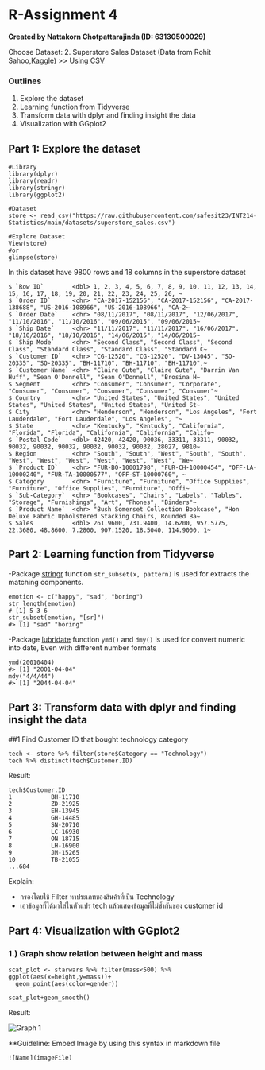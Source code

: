# R-Assignment 4

**Created by Nattakorn Chotpattarajinda (ID: 63130500029)**

Choose Dataset:
2. Superstore Sales Dataset (Data from Rohit Sahoo,[Kaggle](https://www.kaggle.com/rohitsahoo/sales-forecasting)) >> [Using CSV](https://raw.githubusercontent.com/safesit23/INT214-Statistics/main/datasets/superstore_sales.csv)


### Outlines
1. Explore the dataset
2. Learning function from Tidyverse
3. Transform data with dplyr and finding insight the data
4. Visualization with GGplot2

## Part 1: Explore the dataset

```
#Library
library(dplyr)
library(readr)
library(stringr)
library(ggplot2)

#Dataset
store <- read_csv("https://raw.githubusercontent.com/safesit23/INT214-Statistics/main/datasets/superstore_sales.csv")

#Explore Dataset
View(store)
#or
glimpse(store)
```

In this dataset have 9800 rows and 18 columns in the superstore dataset
```
$ `Row ID`        <dbl> 1, 2, 3, 4, 5, 6, 7, 8, 9, 10, 11, 12, 13, 14, 15, 16, 17, 18, 19, 20, 21, 22, 23, 24, 25, 26, ~
$ `Order ID`      <chr> "CA-2017-152156", "CA-2017-152156", "CA-2017-138688", "US-2016-108966", "US-2016-108966", "CA-2~
$ `Order Date`    <chr> "08/11/2017", "08/11/2017", "12/06/2017", "11/10/2016", "11/10/2016", "09/06/2015", "09/06/2015~
$ `Ship Date`     <chr> "11/11/2017", "11/11/2017", "16/06/2017", "18/10/2016", "18/10/2016", "14/06/2015", "14/06/2015~
$ `Ship Mode`     <chr> "Second Class", "Second Class", "Second Class", "Standard Class", "Standard Class", "Standard C~
$ `Customer ID`   <chr> "CG-12520", "CG-12520", "DV-13045", "SO-20335", "SO-20335", "BH-11710", "BH-11710", "BH-11710",~
$ `Customer Name` <chr> "Claire Gute", "Claire Gute", "Darrin Van Huff", "Sean O'Donnell", "Sean O'Donnell", "Brosina H~
$ Segment         <chr> "Consumer", "Consumer", "Corporate", "Consumer", "Consumer", "Consumer", "Consumer", "Consumer"~
$ Country         <chr> "United States", "United States", "United States", "United States", "United States", "United St~
$ City            <chr> "Henderson", "Henderson", "Los Angeles", "Fort Lauderdale", "Fort Lauderdale", "Los Angeles", "~
$ State           <chr> "Kentucky", "Kentucky", "California", "Florida", "Florida", "California", "California", "Califo~
$ `Postal Code`   <dbl> 42420, 42420, 90036, 33311, 33311, 90032, 90032, 90032, 90032, 90032, 90032, 90032, 28027, 9810~
$ Region          <chr> "South", "South", "West", "South", "South", "West", "West", "West", "West", "West", "West", "We~
$ `Product ID`    <chr> "FUR-BO-10001798", "FUR-CH-10000454", "OFF-LA-10000240", "FUR-TA-10000577", "OFF-ST-10000760", ~
$ Category        <chr> "Furniture", "Furniture", "Office Supplies", "Furniture", "Office Supplies", "Furniture", "Offi~
$ `Sub-Category`  <chr> "Bookcases", "Chairs", "Labels", "Tables", "Storage", "Furnishings", "Art", "Phones", "Binders"~
$ `Product Name`  <chr> "Bush Somerset Collection Bookcase", "Hon Deluxe Fabric Upholstered Stacking Chairs, Rounded Ba~
$ Sales           <dbl> 261.9600, 731.9400, 14.6200, 957.5775, 22.3680, 48.8600, 7.2800, 907.1520, 18.5040, 114.9000, 1~
```

## Part 2: Learning function from Tidyverse

-Package [stringr](https://stringr.tidyverse.org/reference/str_detect.html) function ```str_subset(x, pattern)``` is used for extracts the matching components.
```
emotion <- c("happy", "sad", "boring")
str_length(emotion)
# [1] 5 3 6
str_subset(emotion, "[sr]")
#> [1] "sad" "boring"
```

-Package [lubridate](https://lubridate.tidyverse.org/reference/ymd.html) function ```ymd()``` and ```dmy()``` is used for convert numeric into date, Even with different number formats
```
ymd(20010404)
#> [1] "2001-04-04"
mdy("4/4/44")
#> [1] "2044-04-04"
```
## Part 3: Transform data with dplyr and finding insight the data

##1 Find Customer ID that bought technology category

```
tech <- store %>% filter(store$Category == "Technology")
tech %>% distinct(tech$Customer.ID)
```

Result:
```
tech$Customer.ID
1           BH-11710
2           ZD-21925
3           EH-13945
4           GH-14485
5           SN-20710
6           LC-16930
7           ON-18715
8           LH-16900
9           JM-15265
10          TB-21055
...684
```

Explain:
- กรองโดยใช้ Filter หาประเภทของสินค้าที่เป็น Technology
- เอาข้อมูลที่ได้มาใส่ในตัวแปร tech แล้วแสดงข้อมูลที่ไม่ซ้ำกันของ customer id

## Part 4: Visualization with GGplot2
### 1.) Graph show relation between height and mass
```
scat_plot <- starwars %>% filter(mass<500) %>% ggplot(aes(x=height,y=mass))+
  geom_point(aes(color=gender))

scat_plot+geom_smooth()
```
Result:

![Graph 1](graph1.png)

**Guideline:
Embed Image by using this syntax in markdown file
````
![Name](imageFile)
````
